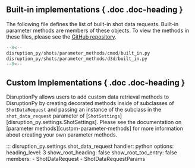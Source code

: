 

## Built-in implementations { .doc .doc-heading }
The following file defines the list of built-in shot data requests. Built-in parameter methods are members of these objects. To view the methods in these files, please see the [GitHub repository](https://github.com/MIT-PSFC/disruption-py).
```python
--8<--
disruption_py/shots/parameter_methods/cmod/built_in.py
disruption_py/shots/parameter_methods/d3d/built_in.py
--8<--
```

## Custom Implementations { .doc .doc-heading }

DisruptionPy allows users to add custom data retrieval methods to DisruptionPy by creating decorated methods inside of subclasses of `ShotDataRequest` and passing an instance of the subclass in the `shot_data_request` parameter of [`ShotSettings`][disruption_py.settings.ShotSettings]. Please see the documentation on [parameter methods][custom-parameter-methods] for more information about creating your own parameter methods.

::: disruption_py.settings.shot_data_request
    handler: python
	options:
	  heading_level: 3
	  show_root_heading: false
	  show_root_toc_entry: false
	  members:
	  - ShotDataRequest
	  - ShotDataRequestParams
